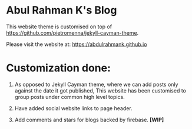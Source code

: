 # Abul Rahman K's Blog

This website theme is customised on top of https://github.com/pietromenna/jekyll-cayman-theme.

Please visit the website at: https://abdulrahmank.github.io

# Customization done:
1. As opposed to Jekyll Cayman theme, where we can add posts only against the date it got published, 
This website has been customised to group posts under common high level topics.

2. Have added social website links to page header.

3. Add comments and stars for blogs backed by firebase. **[WIP]**
